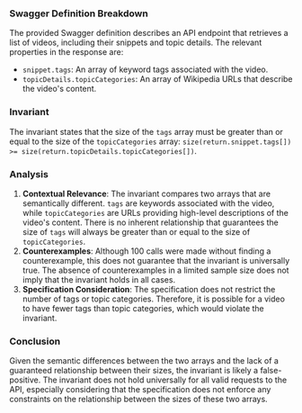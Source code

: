### Swagger Definition Breakdown
The provided Swagger definition describes an API endpoint that retrieves a list of videos, including their snippets and topic details. The relevant properties in the response are:
- `snippet.tags`: An array of keyword tags associated with the video.
- `topicDetails.topicCategories`: An array of Wikipedia URLs that describe the video's content.

### Invariant
The invariant states that the size of the `tags` array must be greater than or equal to the size of the `topicCategories` array: `size(return.snippet.tags[]) >= size(return.topicDetails.topicCategories[])`.

### Analysis
1. **Contextual Relevance**: The invariant compares two arrays that are semantically different. `tags` are keywords associated with the video, while `topicCategories` are URLs providing high-level descriptions of the video's content. There is no inherent relationship that guarantees the size of `tags` will always be greater than or equal to the size of `topicCategories`.
2. **Counterexamples**: Although 100 calls were made without finding a counterexample, this does not guarantee that the invariant is universally true. The absence of counterexamples in a limited sample size does not imply that the invariant holds in all cases.
3. **Specification Consideration**: The specification does not restrict the number of tags or topic categories. Therefore, it is possible for a video to have fewer tags than topic categories, which would violate the invariant.

### Conclusion
Given the semantic differences between the two arrays and the lack of a guaranteed relationship between their sizes, the invariant is likely a false-positive. The invariant does not hold universally for all valid requests to the API, especially considering that the specification does not enforce any constraints on the relationship between the sizes of these two arrays.
